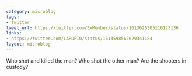 ```yaml
---
category: microblog
tags:
- twitter
tweet_url: https://twitter.com/ExMember/status/1613626505116123136
links:
- https://twitter.com/LAPDPIO/status/1613598562629341184
layout: microblog
---
```

Who shot and killed the man? Who shot the other man? Are the shooters in custody?
